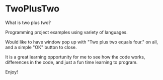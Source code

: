 # TwoPlusTwo
What is two plus two?

Programming project examples using variety of languages.

Would like to have window pop up with "Two plus two equals four." on all,
and a simple "OK" button to close. 

It is a great learning opportunity for me to see how the code works, differences
in the code, and just a fun time learning to program.

Enjoy! 
